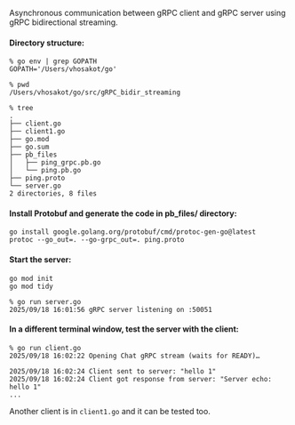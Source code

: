 Asynchronous communication between gRPC client and gRPC server using gRPC bidirectional streaming.

#### Directory structure:

```
% go env | grep GOPATH
GOPATH='/Users/vhosakot/go'

% pwd
/Users/vhosakot/go/src/gRPC_bidir_streaming

% tree
.
├── client.go
├── client1.go
├── go.mod
├── go.sum
├── pb_files
│   ├── ping_grpc.pb.go
│   └── ping.pb.go
├── ping.proto
└── server.go
2 directories, 8 files
```

#### Install Protobuf and generate the code in pb_files/ directory:

```
go install google.golang.org/protobuf/cmd/protoc-gen-go@latest
protoc --go_out=. --go-grpc_out=. ping.proto
```

#### Start the server:

```
go mod init
go mod tidy

% go run server.go 
2025/09/18 16:01:56 gRPC server listening on :50051
```

#### In a different terminal window, test the server with the client:

```
% go run client.go 
2025/09/18 16:02:22 Opening Chat gRPC stream (waits for READY)…

2025/09/18 16:02:24 Client sent to server: "hello 1"
2025/09/18 16:02:24 Client got response from server: "Server echo: hello 1"
...
```

Another client is in `client1.go` and it can be tested too.
